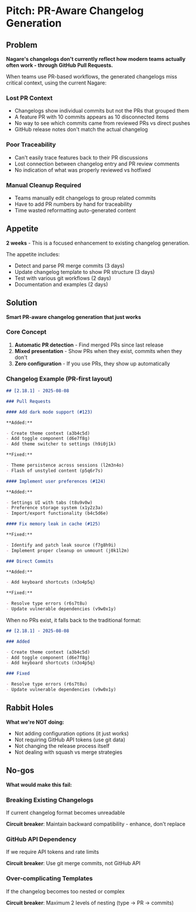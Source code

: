 # Pitch: PR-Aware Changelog Generation

## Problem

**Nagare's changelogs don't currently reflect how modern teams actually often work - through GitHub Pull Requests.**

When teams use PR-based workflows, the generated changelogs miss critical context, using the current Nagare:

### Lost PR Context

- Changelogs show individual commits but not the PRs that grouped them
- A feature PR with 10 commits appears as 10 disconnected items
- No way to see which commits came from reviewed PRs vs direct pushes
- GitHub release notes don't match the actual changelog

### Poor Traceability

- Can't easily trace features back to their PR discussions
- Lost connection between changelog entry and PR review comments
- No indication of what was properly reviewed vs hotfixed

### Manual Cleanup Required

- Teams manually edit changelogs to group related commits
- Have to add PR numbers by hand for traceability
- Time wasted reformatting auto-generated content

## Appetite

**2 weeks** - This is a focused enhancement to existing changelog generation.

The appetite includes:

- Detect and parse PR merge commits (3 days)
- Update changelog template to show PR structure (3 days)
- Test with various git workflows (2 days)
- Documentation and examples (2 days)

## Solution

**Smart PR-aware changelog generation that just works**

### Core Concept

1. **Automatic PR detection** - Find merged PRs since last release
2. **Mixed presentation** - Show PRs when they exist, commits when they don't
3. **Zero configuration** - If you use PRs, they show up automatically

### Changelog Example (PR-first layout)

```markdown
## [2.18.1] - 2025-08-08

### Pull Requests

#### Add dark mode support (#123)

**Added:**

- Create theme context (a3b4c5d)
- Add toggle component (d6e7f8g)
- Add theme switcher to settings (h9i0j1k)

**Fixed:**

- Theme persistence across sessions (l2m3n4o)
- Flash of unstyled content (p5q6r7s)

#### Implement user preferences (#124)

**Added:**

- Settings UI with tabs (t8u9v0w)
- Preference storage system (x1y2z3a)
- Import/export functionality (b4c5d6e)

#### Fix memory leak in cache (#125)

**Fixed:**

- Identify and patch leak source (f7g8h9i)
- Implement proper cleanup on unmount (j0k1l2m)

### Direct Commits

**Added:**

- Add keyboard shortcuts (n3o4p5q)

**Fixed:**

- Resolve type errors (r6s7t8u)
- Update vulnerable dependencies (v9w0x1y)
```

When no PRs exist, it falls back to the traditional format:

```markdown
## [2.18.1] - 2025-08-08

### Added

- Create theme context (a3b4c5d)
- Add toggle component (d6e7f8g)
- Add keyboard shortcuts (n3o4p5q)

### Fixed

- Resolve type errors (r6s7t8u)
- Update vulnerable dependencies (v9w0x1y)
```

## Rabbit Holes

**What we're NOT doing:**

- Not adding configuration options (it just works)
- Not requiring GitHub API tokens (use git data)
- Not changing the release process itself
- Not dealing with squash vs merge strategies

## No-gos

**What would make this fail:**

### Breaking Existing Changelogs

If current changelog format becomes unreadable

**Circuit breaker**: Maintain backward compatibility - enhance, don't replace

### GitHub API Dependency

If we require API tokens and rate limits

**Circuit breaker**: Use git merge commits, not GitHub API

### Over-complicating Templates

If the changelog becomes too nested or complex

**Circuit breaker**: Maximum 2 levels of nesting (type → PR → commits)
